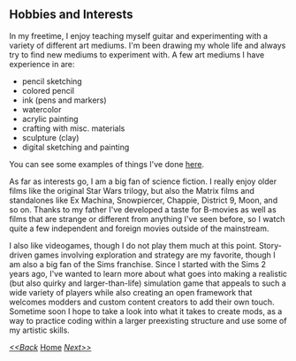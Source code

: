 ## Hobbies and Interests  

In my freetime, I enjoy teaching myself guitar and experimenting with a variety of different art mediums. I'm been drawing my whole life and always try to find new mediums to experiment with. A few art mediums I have experience in are:  
- pencil sketching
- colored pencil
- ink (pens and markers)
- watercolor
- acrylic painting
- crafting with misc. materials
- sculpture (clay)
- digital sketching and painting

You can see some examples of things I've done [here](Gallery.md).

As far as interests go, I am a big fan of science fiction. I really enjoy older films like the original Star Wars trilogy, but also the Matrix films and standalones like Ex Machina, Snowpiercer, Chappie, District 9, Moon, and so on. Thanks to my father I've developed a taste for B-movies as well as films that are strange or different from anything I've seen before, so I watch quite a few independent and foreign movies outside of the mainstream.

I also like videogames, though I do not play them much at this point. Story-driven games involving exploration and strategy are my favorite, though I am also a big fan of the Sims franchise. Since I started with the Sims 2 years ago, I've wanted to learn more about what goes into making a realistic (but also quirky and larger-than-life) simulation game that appeals to such a wide variety of players while also creating an open framework that welcomes modders and custom content creators to add their own touch. Sometime soon I hope to take a look into what it takes to create mods, as a way to practice coding within a larger preexisting structure and use some of my artistic skills.

[_<<Back_](My_History_With_Coding.md "history with coding") [Home](README.md) [_Next>>_](Gallery.md "gallery")
